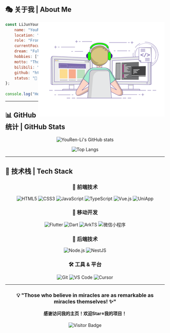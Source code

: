 ## 🎭 关于我 | About Me

<img align="right" alt="Coding" width="400" src="https://raw.githubusercontent.com/devSouvik/devSouvik/master/gif3.gif">

```javascript
const LiJunYoung = {
    name: "YouR",
    location: "🇨🇳 NanJing, China",
    role: "Frontend Developer",
    currentFocus: "Vue3 & Flutter & HarmonyOS",
    dream: "Full Stack Developer",
    hobbies: ["🎌 Anime", "🎮 Gaming", "😴 Sleeping", "🔍 Exploring"],
    motto: "Those who believe in miracles are as remarkable as miracles themselves! ✨",
    bilibili: "https://space.bilibili.com/43729664",
    github: "https://github.com/YouRen-Li",
    status: "🤒 study"
};

console.log("Hello World! 🌍");
```

---

## 📊 GitHub 统计 | GitHub Stats

<div align="center">

![YouRen-Li's GitHub stats](https://github-readme-stats.vercel.app/api?username=YouRen-Li&show_icons=true&theme=radical)

![Top Langs](https://github-readme-stats.vercel.app/api/top-langs/?username=YouRen-Li&layout=compact&theme=radical)

</div>

---

## 🚀 技术栈 | Tech Stack

<div align="center">

### 🎨 前端技术
![HTML5](https://img.shields.io/badge/HTML5-E34F26?style=for-the-badge&logo=html5&logoColor=white)
![CSS3](https://img.shields.io/badge/CSS3-1572B6?style=for-the-badge&logo=css3&logoColor=white)
![JavaScript](https://img.shields.io/badge/JavaScript-F7DF1E?style=for-the-badge&logo=javascript&logoColor=black)
![TypeScript](https://img.shields.io/badge/TypeScript-007ACC?style=for-the-badge&logo=typescript&logoColor=white)
![Vue.js](https://img.shields.io/badge/Vue.js-35495E?style=for-the-badge&logo=vue.js&logoColor=4FC08D)
![UniApp](https://img.shields.io/badge/UniApp-2B2B2B?style=for-the-badge&logo=dcloud&logoColor=white)

### 📱 移动开发
![Flutter](https://img.shields.io/badge/Flutter-02569B?style=for-the-badge&logo=flutter&logoColor=white)
![Dart](https://img.shields.io/badge/Dart-0175C2?style=for-the-badge&logo=dart&logoColor=white)
![ArkTS](https://img.shields.io/badge/ArkTS-0052CC?style=for-the-badge&logo=harmony&logoColor=white)
![微信小程序](https://img.shields.io/badge/微信小程序-07C160?style=for-the-badge&logo=wechat&logoColor=white)

### 🔧 后端技术
![Node.js](https://img.shields.io/badge/Node.js-339933?style=for-the-badge&logo=node.js&logoColor=white)
![NestJS](https://img.shields.io/badge/NestJS-E0234E?style=for-the-badge&logo=nestjs&logoColor=white)

### 🛠️ 工具 & 平台
![Git](https://img.shields.io/badge/Git-F05032?style=for-the-badge&logo=git&logoColor=white)
![VS Code](https://img.shields.io/badge/VS_Code-007ACC?style=for-the-badge&logo=visual-studio-code&logoColor=white)
![Cursor](https://img.shields.io/badge/Cursor-000000?style=for-the-badge&logo=cursor&logoColor=white)

</div>

---

<div align="center">

### 💡 "Those who believe in miracles are as remarkable as miracles themselves! ✨"

**感谢访问我的主页！欢迎Star⭐我的项目！**

![Visitor Badge](https://visitor-badge.laobi.icu/badge?page_id=YouRen-Li.YouRen-Li)

</div>